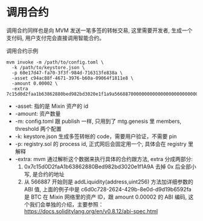 # 调用合约

调用合约同样也是向 MVM 发送一笔多签的转帐交易, 这里需要开发者, 生成一个支付码, 用户支付完会直接调用智能合约。

调用合约示例

```
mvm invoke -m /path/to/config.toml \
  -k /path/to/keystore.json \
  -p 60e17d47-fa70-3f3f-984d-716313fe838a \
  -asset c94ac88f-4671-3976-b60a-09064f1811e8 \
  -amount 0.00002 \
  -extra 7c15d0d2faa1b63862880bed982bd3020e1f1a9a56688700000000000000000000000000bd6efc2e2cb99aef928433209c0a3be09a34f11400000000000000000000000000000000000000000000000000000000000007d0
```

* -asset: 指的是 Mixin 资产的 id
* -amount: 资产数量
* -m: config.toml 跟 publish 一样, 只用到了 mtg.genesis 里 members, threshold 两个配置
* -k: keystore.json 生成多签转帐的 code，需要用户验证，不需要 pin
* -p: registry.sol 的 process id, 正式网后会固定用一个, 具体会在 registry 里解释
* -extra: mvm 通过解析这个数据来执行具体的合约跟方法, extra 分成两部分:
  1. 0x7c15d0D2faA1b63862880Bed982bd3020e1f1A9A 去掉 0x 后全部小写, 是合约的地址
  2. 从 566887 开始则是 addLiquidity(address,uint256) 方法加详细参数的 ABI 值, 上面的例子中是 c6d0c728-2624-429b-8e0d-d9d19b6592fa 是 BTC 在 Mixin 网络里的资产 ID，跟 amount 0.00002 的 ABI 编码, 这个我们会单独的介绍，主要参照：https://docs.soliditylang.org/en/v0.8.12/abi-spec.html
